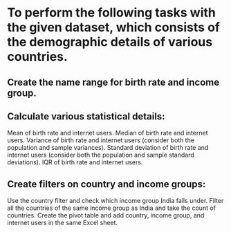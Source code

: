 # To perform the following tasks with the given dataset, which consists of the demographic details of various countries.
## Create the name range for birth rate and income group. 
## Calculate various statistical details: 
Mean of birth rate and internet users. 
Median of birth rate and internet users. 
Variance of birth rate and internet users (consider both the population and sample variances). 
Standard deviation of birth rate and internet users (consider both the population and sample standard deviations). 
IQR of birth rate and internet users. 
## Create filters on country and income groups: 
Use the country filter and check which income group India falls under. 
Filter all the countries of the same income group as India and take the count of countries.
Create the pivot table and add country, income group, and internet users in the same Excel sheet.
